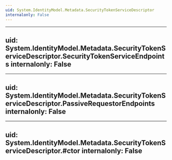 ```yaml
---
uid: System.IdentityModel.Metadata.SecurityTokenServiceDescriptor
internalonly: False
---
```


---
uid: System.IdentityModel.Metadata.SecurityTokenServiceDescriptor.SecurityTokenServiceEndpoints
internalonly: False
---

---
uid: System.IdentityModel.Metadata.SecurityTokenServiceDescriptor.PassiveRequestorEndpoints
internalonly: False
---

---
uid: System.IdentityModel.Metadata.SecurityTokenServiceDescriptor.#ctor
internalonly: False
---
